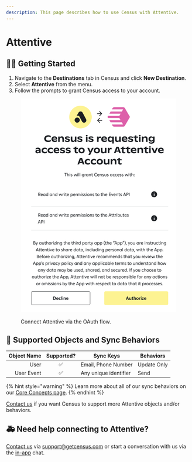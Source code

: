 ```yaml
---
description: This page describes how to use Census with Attentive.
---
```


# Attentive

## 🏃‍♀️ Getting Started

1. Navigate to the **Destinations** tab in Census and click **New Destination**.
2. Select **Attentive** from the menu.
3. Follow the prompts to grant Census access to your account.

<figure><img src="../.gitbook/assets/attentive.png" alt=""><figcaption><p>Connect Attentive via the OAuth flow.</p></figcaption></figure>

## 🔀 Supported Objects and Sync Behaviors <a href="#supported-objects-and-sync-behaviors" id="supported-objects-and-sync-behaviors"></a>

| **Object Name** | **Supported?** | **Sync Keys**  | **Behaviors** |
| --------------: | :------------: | ---------------- |---------------|
| User | ✅ | Email, Phone Number | Update Only   |
| User Event | ✅ | Any unique identifier | Send          |

{% hint style="warning" %}
Learn more about all of our sync behaviors on our [Core Concepts page](../basics/core-concept/#the-different-sync-behaviors).
{% endhint %}

[Contact us](mailto:support@getcensus.com) if you want Census to support more Attentive objects and/or behaviors.

## 🚑 Need help connecting to Attentive?

[Contact us](mailto:support@getcensus.com) via support@getcensus.com or start a conversation with us via the [in-app](https://app.getcensus.com) chat.
